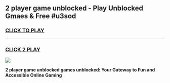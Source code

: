 
## 2 player game unblocked - Play Unblocked Gmaes & Free #u3sod
<h3>
<a href="https://news.freeplayer.one?title=2_player_game_unblocked&ref=26F">CLICK TO PLAY</a></h3>
<hr>

<h3>
<a href="https://news.freeplayer.one?title=2_player_game_unblocked&ref=26F">CLICK 2 PLAY</a>
  
</h3>

<a href="https://news.freeplayer.one?title=2_player_game_unblocked&ref=26F/"><img src="https://clearcache.store/games.png"></a>


**2 player game unblocked games unblocked: Your Gateway to Fun and Accessible Online Gaming**
